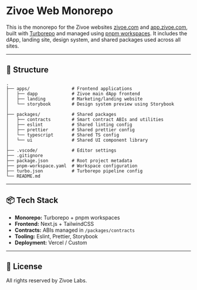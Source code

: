 # Zivoe Web Monorepo

This is the monorepo for the Zivoe websites [zivoe.com](https://zivoe.com) and [app.zivoe.com](https://app.zivoe.com), built with [Turborepo](https://turbo.build/repo) and managed using [pnpm workspaces](https://pnpm.io/workspaces). It includes the dApp, landing site, design system, and shared packages used across all sites.

---

## 📁 Structure

```
.
├── apps/                # Frontend applications
│   ├── dapp             # Zivoe main dApp frontend
│   ├── landing          # Marketing/landing website
│   └── storybook        # Design system preview using Storybook
│
├── packages/            # Shared packages
│   ├── contracts        # Smart contract ABIs and utilities
│   ├── eslint           # Shared linting config
│   ├── prettier         # Shared prettier config
│   └── typescript       # Shared TS config
│   └── ui               # Shared UI component library
│
├── .vscode/             # Editor settings
├── .gitignore
├── package.json         # Root project metadata
├── pnpm-workspace.yaml  # Workspace configuration
├── turbo.json           # Turborepo pipeline config
└── README.md
```

---

## 📦 Tech Stack

- **Monorepo:** Turborepo + pnpm workspaces
- **Frontend:** Next.js + TailwindCSS
- **Contracts:** ABIs managed in `/packages/contracts`
- **Tooling:** Eslint, Prettier, Storybook
- **Deployment:** Vercel / Custom

---

## 📄 License

All rights reserved by Zivoe Labs.
